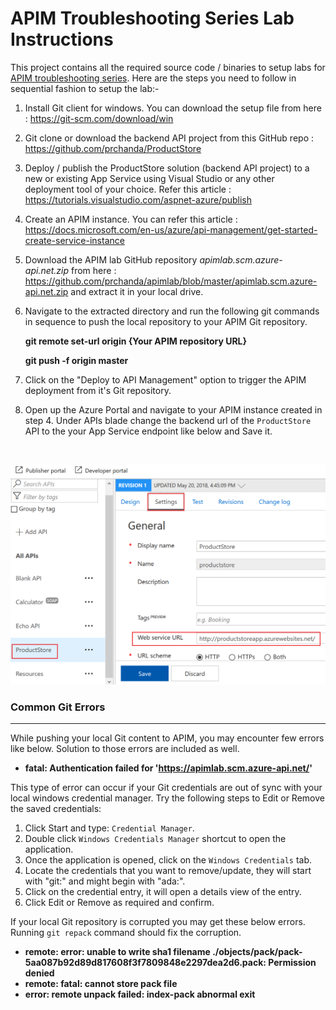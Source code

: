 # APIM Troubleshooting Series Lab Instructions
This project contains all the required source code / binaries to setup labs for [APIM troubleshooting series](https://blogs.msdn.microsoft.com/pratyay/2018/07/29/azure-api-management-troubleshooting-series/). Here are the steps you need to follow in sequential fashion to setup the lab:-

1.	Install Git client for windows. You can download the setup file from here : https://git-scm.com/download/win
2.	Git clone or download the backend API project from this GitHub repo : https://github.com/prchanda/ProductStore
3.  Deploy / publish the ProductStore solution (backend API project) to a new or existing App Service using Visual Studio or any other deployment tool of your choice. Refer this article : https://tutorials.visualstudio.com/aspnet-azure/publish
4.  Create an APIM instance. You can refer this article : https://docs.microsoft.com/en-us/azure/api-management/get-started-create-service-instance
5.  Download the APIM lab GitHub repository *apimlab.scm.azure-api.net.zip* from here : https://github.com/prchanda/apimlab/blob/master/apimlab.scm.azure-api.net.zip and extract it in your local drive.
6.	Navigate to the extracted directory and run the following git commands in sequence to push the local repository to your APIM Git repository.

    **git remote set-url origin {Your APIM repository URL}**
        
    **git push -f origin master**

7. Click on the "Deploy to API Management" option to trigger the APIM deployment from it's Git repository.

8. Open up the Azure Portal and navigate to your APIM instance created in step 4. Under APIs blade change the backend url of the `ProductStore` API to the your App Service endpoint like below and Save it.
<br />


![ProductStore Setting](https://github.com/prchanda/apimlab/blob/Images/ProductStore%20setting.png)



### Common Git Errors
----------------------

While pushing your local Git content to APIM, you may encounter few errors like below. Solution to those errors are included as well.

- **fatal: Authentication failed for 'https://apimlab.scm.azure-api.net/'**

This type of error can occur if your Git credentials are out of sync with your local windows credential manager. Try the following steps to Edit or Remove the saved credentials:

1. Click Start and type: `Credential Manager`.
2. Double click `Windows Credentials Manager` shortcut to open the application.
3. Once the application is opened, click on the `Windows Credentials` tab.
4. Locate the credentials that you want to remove/update, they will start with "git:" and might begin with "ada:".
5. Click on the credential entry, it will open a details view of the entry.
7. Click Edit or Remove as required and confirm.


If your local Git repository is corrupted you may get these below errors. Running `git repack` command should fix the corruption.

- **remote: error: unable to write sha1 filename ./objects/pack/pack-5aa087b92d89d817608f3f7809848e2297dea2d6.pack: Permission denied**
- **remote: fatal: cannot store pack file**
- **error: remote unpack failed: index-pack abnormal exit**
